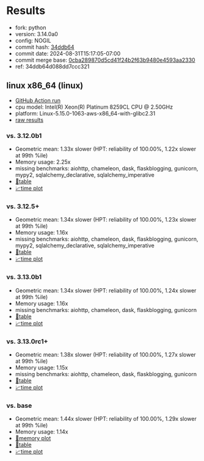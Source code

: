 # Results

- fork: python
- version: 3.14.0a0
- config: NOGIL
- commit hash: [34ddb64](https://github.com/python/cpython/commit/34ddb64)
- commit date: 2024-08-31T15:17:05-07:00
- commit merge base: [0cba289870d5cd41f24b2f63b9480e4593aa2330](https://github.com/python/cpython/commit/0cba289870d5cd41f24b2f63b9480e4593aa2330)
- ref: 34ddb64d088dd7ccc321

## linux x86_64 (linux)

- [GitHub Action run](https://github.com/facebookexperimental/free-threading-benchmarking/actions/runs/10649276466)
- cpu model: Intel(R) Xeon(R) Platinum 8259CL CPU @ 2.50GHz
- platform: Linux-5.15.0-1063-aws-x86_64-with-glibc2.31
- [raw results](bm-20240831-linux-x86_64-python-34ddb64d088dd7ccc321-3.14.0a0-34ddb64.json)

### vs. 3.12.0b1

- Geometric mean: 1.33x slower (HPT: reliability of 100.00%, 1.22x slower at 99th %ile)
- Memory usage: 2.25x
- missing benchmarks: aiohttp, chameleon, dask, flaskblogging, gunicorn, mypy2, sqlalchemy_declarative, sqlalchemy_imperative
- [📄table](bm-20240831-linux-x86_64-python-34ddb64d088dd7ccc321-3.14.0a0-34ddb64-vs-3.12.0b1.md)
- [📈time plot](bm-20240831-linux-x86_64-python-34ddb64d088dd7ccc321-3.14.0a0-34ddb64-vs-3.12.0b1.svg)

### vs. 3.12.5+

- Geometric mean: 1.34x slower (HPT: reliability of 100.00%, 1.23x slower at 99th %ile)
- Memory usage: 1.16x
- missing benchmarks: aiohttp, chameleon, dask, flaskblogging, gunicorn, mypy2, sqlalchemy_declarative, sqlalchemy_imperative
- [📄table](bm-20240831-linux-x86_64-python-34ddb64d088dd7ccc321-3.14.0a0-34ddb64-vs-3.12.5%2B.md)
- [📈time plot](bm-20240831-linux-x86_64-python-34ddb64d088dd7ccc321-3.14.0a0-34ddb64-vs-3.12.5%2B.svg)

### vs. 3.13.0b1

- Geometric mean: 1.34x slower (HPT: reliability of 100.00%, 1.24x slower at 99th %ile)
- Memory usage: 1.16x
- missing benchmarks: aiohttp, chameleon, dask, flaskblogging, gunicorn
- [📄table](bm-20240831-linux-x86_64-python-34ddb64d088dd7ccc321-3.14.0a0-34ddb64-vs-3.13.0b1.md)
- [📈time plot](bm-20240831-linux-x86_64-python-34ddb64d088dd7ccc321-3.14.0a0-34ddb64-vs-3.13.0b1.svg)

### vs. 3.13.0rc1+

- Geometric mean: 1.38x slower (HPT: reliability of 100.00%, 1.27x slower at 99th %ile)
- Memory usage: 1.15x
- missing benchmarks: aiohttp, chameleon, dask, flaskblogging, gunicorn
- [📄table](bm-20240831-linux-x86_64-python-34ddb64d088dd7ccc321-3.14.0a0-34ddb64-vs-3.13.0rc1%2B.md)
- [📈time plot](bm-20240831-linux-x86_64-python-34ddb64d088dd7ccc321-3.14.0a0-34ddb64-vs-3.13.0rc1%2B.svg)

### vs. base

- Geometric mean: 1.44x slower (HPT: reliability of 100.00%, 1.29x slower at 99th %ile)
- Memory usage: 1.14x
- [🧠memory plot](bm-20240831-linux-x86_64-python-34ddb64d088dd7ccc321-3.14.0a0-34ddb64-vs-base-mem.svg)
- [📄table](bm-20240831-linux-x86_64-python-34ddb64d088dd7ccc321-3.14.0a0-34ddb64-vs-base.md)
- [📈time plot](bm-20240831-linux-x86_64-python-34ddb64d088dd7ccc321-3.14.0a0-34ddb64-vs-base.svg)


